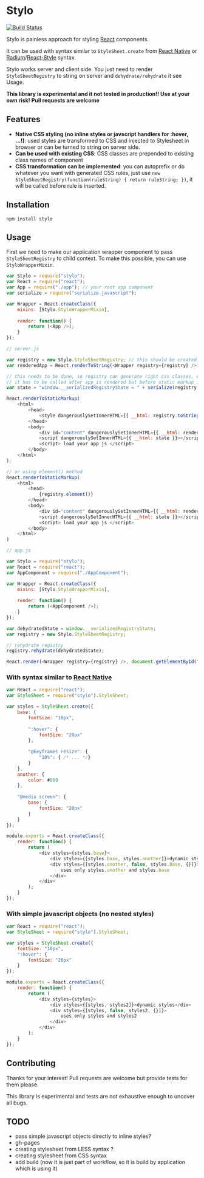 # Stylo

[![Build Status](https://travis-ci.org/michalkvasnicak/stylo.svg?branch=master)](https://travis-ci.org/michalkvasnicak/stylo)

Stylo is painless approach for styling [React](https://facebook.github.io/react/) components.

It can be used with syntax similar to `StyleSheet.create` from [React Native](http://facebook.github.io/react-native/docs/stylesheet.html#content) or [Radium](https://github.com/FormidableLabs/radium)/[React-Style](https://github.com/js-next/react-style) syntax.

Stylo works server and client side. You just need to render `StyleSheetRegistry` to string on server and `dehydrate/rehydrate` it see Usage.

**This library is experimental and it not tested in production!! Use at your own risk! Pull requests are welcome**

## Features

* **Native CSS styling (no inline styles or javscript handlers for :hover, ...!)**: used styles are transformed to CSS and injected to Stylesheet in browser or can be turned to string on server side.
* **Can be used with existing CSS**: CSS classes are prepended to existing class names of component
* **CSS transformation can be implemented**: you can autoprefix or do whatever you want with generated CSS rules, just use `new StyleSheetRegistry(function(ruleString) { return ruleString; })`, it will be called before rule is inserted.

## Installation

`npm install stylo`

## Usage

First we need to make our application wrapper component to pass `StyleSheetRegistry` to child context. To make this possible, you can use `StyloWrapperMixin`.

```js
var Stylo = require("stylo");
var React = require("react");
var App = require("./app"); // your root app component
var serialize = require("serialize-javascript");

var Wrapper = React.createClass({
    mixins: [Stylo.StyloWrapperMixin],
    
    render: function() {
        return (<App />);
    }
});

// server.js

var registry = new Stylo.StyleSheetRegistry; // this should be created on every request! so every request has isolated styles
var renderedApp = React.renderToString(<Wrapper registry={registry} />);

// this needs to be done, so registry can generate right css classes, etc
// it has to be called after app is rendered but before static markup is rendered otherwise registry will be empty
var state = "window.__serializedRegistryState = " + serialize(registry.dehydrate) + ";";

React.renderToStaticMarkup(
    <html>
        <head>
            <style dangerouslySetInnerHTML={{ __html: registry.toString() }} />
        </head>
        <body>
            <div id="content" dangerouslySetInnerHTML={{ __html: renderedApp }} />
            <script dangerouslySetInnerHTML={{ __html: state }}></script>
            <script> load your app js </script>
        </body>
    </html>
);

// or using element() method 
React.renderToStaticMarkup(
    <html>
        <head>
            {registry.element()}
        </head>
        <body>
            <div id="content" dangerouslySetInnerHTML={{ __html: renderedApp }} />
            <script dangerouslySetInnerHTML={{ __html: state }}></script>
            <script> load your app js </script>
        </body>
    </html>
)

// app.js

var Stylo = require("stylo");
var React = require("react");
var AppComponent = require("./AppComponent");

var Wrapper = React.createClass({
    mixins: [Stylo.StyloWrapperMixin],
    
    render: function() {
        return (<AppComponent />);
    }
});

var dehydratedState = window.__serializedRegistryState;
var registry = new Stylo.StyleSheetRegistry;

// rehydrate registry
registry.rehydrate(dehydratedState);

React.render(<Wrapper registry={registry} />, document.getElementById("content"));
```

### With syntax similar to [React Native](http://facebook.github.io/react-native/docs/stylesheet.html#content)

```js
var React = require("react");
var StyleSheet = require("stylo").StyleSheet;

var styles = StyleSheet.create({
    base: {
        fontSize: "10px",
        
        ":hover": {
            fontSize: "20px"
        },
        
        "@keyframes resize": {
            "10%": { /* ... */}
        }
    },
    another: {
        color: #000
    },
    
    "@media screen": {
        base: {
            fontSize: "20px"
        }
    }
});

module.exports = React.createClass({
    render: function() {
        return (
            <div styles={styles.base}>
                <div styles={[styles.base, styles.another]}>dynamic styles</div>
                <div styles={[styles.another, false, styles.base, {}]}>
                    uses only styles.another and styles.base
                </div>
            </div>
        );
    }
});
```

### With simple javascript objects (no nested styles)

```js
var React = require("react");
var StyleSheet = require("stylo").StyleSheet;

var styles = StyleSheet.create({
    fontSize: "10px",
    ":hover": {
        fontSize: "20px"
    }
});

module.exports = React.createClass({
    render: function() {
        return (
            <div styles={styles}>
                <div styles={[styles, styles2]}>dynamic styles</div>
                <div styles={[styles, false, styles2, {}]}>
                    uses only styles and styles2
                </div>
            </div>
        );
    }
});
```

## Contributing

Thanks for your interest! Pull requests are welcome but provide tests for them please.

This library is experimental and tests are not exhaustive enough to uncover all bugs.
 
## TODO

* pass simple javascript objects directly to inline styles?
* gh-pages
* creating stylesheet from LESS syntax ?
* creating stylesheet from CSS syntax
* add build (now it is just part of workflow, so it is build by application which is using it)
